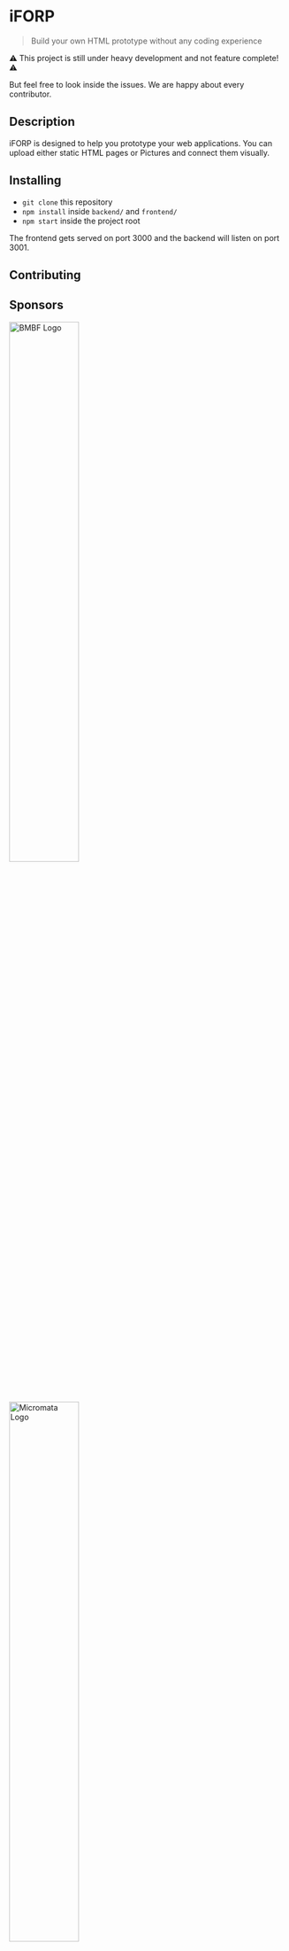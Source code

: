 # iFORP
> Build your own HTML prototype without any coding experience

⚠️ This project is still under heavy development and not feature complete! ⚠️ 

But feel free to look inside the issues. We are happy about every contributor.

## Description

iFORP is designed to help you prototype your web applications. You can upload either static HTML pages or Pictures and connect them visually.

## Installing

- `git clone` this repository
- `npm install` inside `backend/` and `frontend/`
- `npm start` inside the project root

The frontend gets served on port 3000 and the backend will listen on port 3001.

## Contributing

<!-- tbd-->

## Sponsors

<p>
	<img width="50%" src="https://rawcdn.githack.com/micromata/iFORP/18204decf266b75f09ccaacf21a2f631f690828d/artwork/bmbf.svg" alt="BMBF Logo">
  <img width="50%" src="https://rawcdn.githack.com/micromata/iFORP/18204decf266b75f09ccaacf21a2f631f690828d/artwork/micromata.svg" alt="Micromata Logo">
</p>

## License

Please be aware of the licenses of the components we use in this project.
Everything else that has been developed by the contributions to this project is under [MIT License](LICENSE)